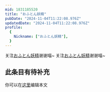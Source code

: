 ```yaml
---
mid: 1831185520
title: "おふとん妖精"
pubDate: "2024-11-04T11:22:08.976Z"
updatedDate: "2024-11-04T11:22:08.976Z"
profile:
  {
    Nickname: ["おふとん妖精"],
  }
---
```


关注[おふとん妖精](https://space.bilibili.com/1831185520)谢谢喵~ 关注[おふとん妖精](https://space.bilibili.com/1831185520)谢谢喵~

## 此条目有待补充
你可以在[这里](https://github.com/Yuhanawa/VTuber.ICU-Content/edit/master/v/おふとん妖精/index.md)编辑本文
